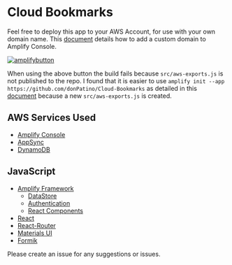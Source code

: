 # Cloud Bookmarks

Feel free to deploy this app to your AWS Account, for use with your own domain name. This [document](https://docs.aws.amazon.com/amplify/latest/userguide/custom-domains.html) details how to add a custom domain to Amplify Console.

[![amplifybutton](https://oneclick.amplifyapp.com/button.svg)](https://console.aws.amazon.com/amplify/home#/deploy?repo=https://github.com/donPatino/Cloud-Bookmarks)

When using the above button the build fails because `src/aws-exports.js` is not published to the repo. I found that it is easier to use `amplify init --app https://github.com/donPatino/Cloud-Bookmarks` as detailed in this [document](https://aws.amazon.com/blogs/mobile/amplify-cli-adds-scaffolding-support-for-amplify-apps-and-authoring-plugins/) because a new `src/aws-exports.js` is created.


## AWS Services Used

- [Amplify Console](https://aws.amazon.com/amplify/console/)
- [AppSync](https://aws.amazon.com/appsync/)
- [DynamoDB](https://aws.amazon.com/dynamodb/)



## JavaScript

- [Amplify Framework](https://aws.amazon.com/amplify/framework/)
  - [DataStore](https://docs.amplify.aws/lib/datastore/getting-started/q/platform/js)
  - [Authentication](https://docs.amplify.aws/lib/auth/getting-started/q/platform/js)
  - [React Components](https://docs.amplify.aws/ui/q/framework/react)
- [React](https://reactjs.org/)
- [React-Router](https://reactrouter.com/)
- [Materials UI](https://material-ui.com/)
- [Formik](https://formik.org/)

Please create an issue for any suggestions or issues.